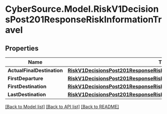 # CyberSource.Model.RiskV1DecisionsPost201ResponseRiskInformationTravel
## Properties

Name | Type | Description | Notes
------------ | ------------- | ------------- | -------------
**ActualFinalDestination** | [**RiskV1DecisionsPost201ResponseRiskInformationTravelActualFinalDestination**](RiskV1DecisionsPost201ResponseRiskInformationTravelActualFinalDestination.md) |  | [optional] 
**FirstDeparture** | [**RiskV1DecisionsPost201ResponseRiskInformationTravelFirstDeparture**](RiskV1DecisionsPost201ResponseRiskInformationTravelFirstDeparture.md) |  | [optional] 
**FirstDestination** | [**RiskV1DecisionsPost201ResponseRiskInformationTravelFirstDestination**](RiskV1DecisionsPost201ResponseRiskInformationTravelFirstDestination.md) |  | [optional] 
**LastDestination** | [**RiskV1DecisionsPost201ResponseRiskInformationTravelLastDestination**](RiskV1DecisionsPost201ResponseRiskInformationTravelLastDestination.md) |  | [optional] 

[[Back to Model list]](../README.md#documentation-for-models) [[Back to API list]](../README.md#documentation-for-api-endpoints) [[Back to README]](../README.md)

